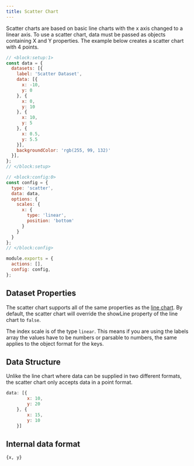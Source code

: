 ```yaml
---
title: Scatter Chart
---
```


Scatter charts are based on basic line charts with the x axis changed to a linear axis. To use a scatter chart, data must be passed as objects containing X and Y properties. The example below creates a scatter chart with 4 points.

```js chart-editor
// <block:setup:1>
const data = {
  datasets: [{
    label: 'Scatter Dataset',
    data: [{
      x: -10,
      y: 0
    }, {
      x: 0,
      y: 10
    }, {
      x: 10,
      y: 5
    }, {
      x: 0.5,
      y: 5.5
    }],
    backgroundColor: 'rgb(255, 99, 132)'
  }],
};
// </block:setup>

// <block:config:0>
const config = {
  type: 'scatter',
  data: data,
  options: {
    scales: {
      x: {
        type: 'linear',
        position: 'bottom'
      }
    }
  }
};
// </block:config>

module.exports = {
  actions: [],
  config: config,
};
```

## Dataset Properties

The scatter chart supports all of the same properties as the [line chart](./charts/line.mdx#dataset-properties).
By default, the scatter chart will override the showLine property of the line chart to `false`.

The index scale is of the type `linear`. This means if you are using the labels array the values have to be numbers or parsable to numbers, the same applies to the object format for the keys.

## Data Structure

Unlike the line chart where data can be supplied in two different formats, the scatter chart only accepts data in a point format.

```javascript
data: [{
        x: 10,
        y: 20
    }, {
        x: 15,
        y: 10
    }]
```

## Internal data format

`{x, y}`
